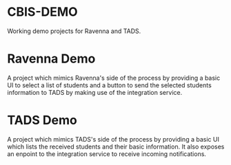 # CBIS-DEMO
Working demo projects for Ravenna and TADS.

# Ravenna Demo
A project which mimics Ravenna's side of the process by providing a basic UI to select a list of students and a button to send the selected students information to TADS by making use of the integration service.

# TADS Demo
A project which mimics TADS's side of the process by providing a basic UI which lists the received students and their basic information. It also exposes an enpoint to the integration service to receive incoming notifications.
